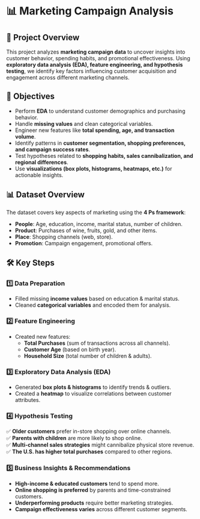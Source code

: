 # 📊 Marketing Campaign Analysis  

## 📌 Project Overview  
This project analyzes **marketing campaign data** to uncover insights into customer behavior, spending habits, and promotional effectiveness. Using **exploratory data analysis (EDA), feature engineering, and hypothesis testing**, we identify key factors influencing customer acquisition and engagement across different marketing channels.  

## 🎯 Objectives  
- Perform **EDA** to understand customer demographics and purchasing behavior.  
- Handle **missing values** and clean categorical variables.  
- Engineer new features like **total spending, age, and transaction volume**.  
- Identify patterns in **customer segmentation, shopping preferences, and campaign success rates**.  
- Test hypotheses related to **shopping habits, sales cannibalization, and regional differences**.  
- Use **visualizations (box plots, histograms, heatmaps, etc.)** for actionable insights.  

## 📊 Dataset Overview  
The dataset covers key aspects of marketing using the **4 Ps framework**:  
- **People**: Age, education, income, marital status, number of children.  
- **Product**: Purchases of wine, fruits, gold, and other items.  
- **Place**: Shopping channels (web, store).  
- **Promotion**: Campaign engagement, promotional offers.  

## 🛠️ Key Steps  

### **1️⃣ Data Preparation**  
- Filled missing **income values** based on education & marital status.  
- Cleaned **categorical variables** and encoded them for analysis.  

### **2️⃣ Feature Engineering**  
- Created new features:  
  - **Total Purchases** (sum of transactions across all channels).  
  - **Customer Age** (based on birth year).  
  - **Household Size** (total number of children & adults).  

### **3️⃣ Exploratory Data Analysis (EDA)**  
- Generated **box plots & histograms** to identify trends & outliers.  
- Created a **heatmap** to visualize correlations between customer attributes.  

### **4️⃣ Hypothesis Testing**  
✅ **Older customers** prefer in-store shopping over online channels.  
✅ **Parents with children** are more likely to shop online.  
✅ **Multi-channel sales strategies** might cannibalize physical store revenue.  
✅ **The U.S. has higher total purchases** compared to other regions.  

### **5️⃣ Business Insights & Recommendations**  
- **High-income & educated customers** tend to spend more.  
- **Online shopping is preferred** by parents and time-constrained customers.  
- **Underperforming products** require better marketing strategies.  
- **Campaign effectiveness varies** across different customer segments.  

